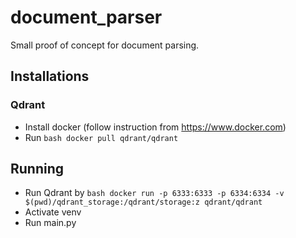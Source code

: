 # document_parser
Small proof of concept for document parsing.

## Installations

### Qdrant
- Install docker (follow instruction from https://www.docker.com)
- Run ```bash docker pull qdrant/qdrant ```


## Running
- Run Qdrant by ```bash docker run -p 6333:6333 -p 6334:6334 -v $(pwd)/qdrant_storage:/qdrant/storage:z qdrant/qdrant```
- Activate venv
- Run main.py 

